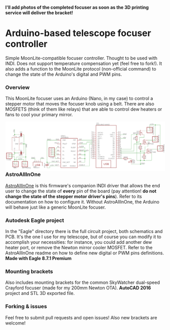 **I'll add photos of the completed focuser as soon as the 3D printing
service will deliver the bracket!**

# Arduino-based telescope focuser controller
Simple MoonLite-compatible focuser controller. Thought to be used with INDI.
Does not support temperature compensation yet (feel free to fork!).
It also adds a function to the MoonLite protocol (non-official command) to
change the state of the Arduino's digital and PWM pins.

### Overview
This MoonLite focuser uses an Arduino (Nano, in my case) to control
a stepper motor that moves the focuser knob using a belt.
There are also MOSFETS (think of them like relays) that are able to
control dew heaters or fans to cool your primary mirror.

<img align="left" src="Docs/SCH.png">

### AstroAllInOne
<a href="https://github.com/SquareBoot/AstroAllInOne">AstroAllInOne</a>
is this firmware's companion INDI driver that allows the end user to
change the state of **every** pin of the board (pay attention! **do not change the
state of the stepper motor driver's pins**). Refer to its documentation on
how to configure it. Without AstroAllInOne, the Arduino will behave just like
a generic MoonLite focuser.

### Autodesk Eagle project
In the "Eagle" directory there is the full circuit project, both schematics and PCB. 
It's the one I use for my telescope, but of course you can modify it to 
accomplish your necessities: for instance, you could add another dew heater port, 
or remove the Newton mirror cooler MOSFET. Refer to the AstroAllInOne readme on 
how to define new digital or PWM pins definitions.
<br>**Made with Eagle 8.7.1 Premium**

### Mounting brackets
Also includes mounting brackets for the common SkyWatcher 
dual-speed Crayford focuser (made for my 200mm Newton OTA).
**AutoCAD 2016** project and STL 3D exported file.

### Forking & issues
Feel free to submit pull requests and open issues! Also new brackets are welcome!